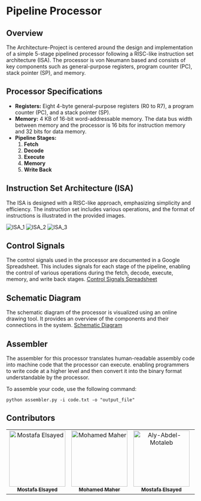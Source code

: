 # Pipeline Processor

## Overview

The Architecture-Project is centered around the design and implementation of a simple 5-stage pipelined processor following a RISC-like instruction set architecture (ISA). The processor is von Neumann based and consists of key components such as general-purpose registers, program counter (PC), stack pointer (SP), and memory.

## Processor Specifications

- **Registers:** Eight 4-byte general-purpose registers (R0 to R7), a program counter (PC), and a stack pointer (SP).
- **Memory:** 4 KB of 16-bit word-addressable memory. The data bus width between memory and the processor is 16 bits for instruction memory and 32 bits for data memory.
- **Pipeline Stages:**
  1. **Fetch**
  2. **Decode**
  3. **Execute**
  4. **Memory**
  5. **Write Back**

## Instruction Set Architecture (ISA)

The ISA is designed with a RISC-like approach, emphasizing simplicity and efficiency. The instruction set includes various operations, and the format of instructions is illustrated in the provided images.

![ISA_1](https://i.imgur.com/MsL9zGb.png)
![ISA_2](https://i.imgur.com/JUL2QdB.png)
![ISA_3](https://i.imgur.com/wkRqyRg.png)

## Control Signals

The control signals used in the processor are documented in a Google Spreadsheet. This includes signals for each stage of the pipeline, enabling the control of various operations during the fetch, decode, execute, memory, and write back stages. [Control Signals Spreadsheet](https://docs.google.com/spreadsheets/d/120m1b6FrHCg9PQZ74T6VtSyrkmBFBvLhuMwCTFt1aC0/edit#gid=0)

## Schematic Diagram

The schematic diagram of the processor is visualized using an online drawing tool. It provides an overview of the components and their connections in the system. [Schematic Diagram](https://www.tldraw.com/v/dJRQlmzGx5PjeXC4-ebE3?viewport=-17878,-12089,25600,14387&page=page:page)  
  
 
  
## Assembler

The assembler for this processor translates human-readable assembly code into machine code that the processor can execute.
enabling programmers to write code at a higher level and then convert it into the binary format understandable by the processor.

To assemble your code, use the following command:
```
python assembler.py -i code.txt -o "output_file"
```



## Contributors <a name = "Contributors"></a>

<table>
  <tr>
    <td align="center">
    <a href=" https://github.com/mostafaelsayed2002" target="_blank">
    <img src="https://avatars.githubusercontent.com/u/24477303?v=4" width="150px;" alt="Mostafa Elsayed"/>
    <br />
    <sub><b>Mostafa Elsayed</b></sub></a>
    </td>
    <td align="center">
    <a href="https://github.com/MohamedMaher02" target="_blank">
    <img src="https://avatars.githubusercontent.com/u/102810425?v=4" width="150px;" alt="Mohamed Maher"/>
    <br />
    <sub><b>Mohamed Maher</b></sub></a>
    </td>
    <td align="center">
    <a href="https://github.com/Aly-Abdel-Motaleb" target="_blank">
    <img src="https://avatars.githubusercontent.com/u/94588581?v=4" width="150px;" alt="Aly-Abdel-Motaleb"/>
    <br />
    <sub><b>Mostafa Elsayed</b></sub></a>
    </td>
    <td align="center">
    <a href="https://github.com/Walid-Kh" target="_blank">
    <img src="https://avatars.githubusercontent.com/u/94529949?v=4" width="150px;" alt="Walid Khamees"/>
    <br />
    <sub><b>Walid Khamees</b></sub></a>
    </td>
  </tr>

 </table>






